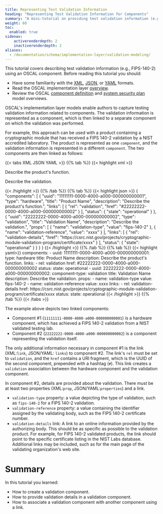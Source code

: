 ```yaml
---
title: Representing Test Validation Information
heading: "Representing Test Validation Information for Components"
summary: "A mini-tutorial on providing test validation information (e.g., FIPS 140-2 validation) as an OSCAL component."
weight: 60
toc:
  enabled: true
sidenav:
    activerenderdepth: 2
    inactiverenderdepth: 2
aliases:
  - /documentation/schema/implementation-layer/validation-modeling/
---
```


This tutorial covers describing test validation information (e.g., FIPS-140-2) using an OSCAL component. Before reading this tutorial you should:

- Have some familiarity with the [XML](https://www.w3.org/standards/xml/core), [JSON](https://www.json.org/), or [YAML](https://yaml.org/spec/) formats.
- Read the OSCAL implementation layer [overview](/concepts/layer/implementation/).
- Review the OSCAL [component definition](/concepts/layer/implementation/component-definition/) and [system security plan](/concepts/layer/implementation/ssp/) model overviews.

OSCAL's implementation layer models enable authors to capture testing validation information related to components. The validation information is represented as a component, which is then linked to a separate component on which the validation was performed.

For example, this approach can be used with a product containing a cryptographic module that has received a FIPS 140-2 validation by a NIST accredited laboratory. The product is represented as one `component`, and the validation information is represented in a different `component`. The two components are then linked as follows:

{{< tabs XML JSON YAML >}}
{{% tab %}}
{{< highlight xml >}}
<component uuid="11111111-0000-4000-a000-000000000001" type="hardware">
   <title>Product Name</title>
   <description>
      <p>Describe the product's function.</p>
   </description>
   <link rel="validation" href="#22222222-0000-4000-a000-000000000002" />
   <status state="operational" />
</component>
<component uuid="22222222-0000-4000-a000-000000000002" type="validation">
   <title>Validation Name</title>
   <description>
      <p>Describe the validation.</p>
   </description>
   <prop name="validation-type" value="fips-140-2" />
   <prop name="validation-reference" value="xxxx" />
   <link rel="validation-details" href="https://csrc.nist.gov/projects/cryptographic-module-validation-program/certificate/xxxx" />
   <status state="operational" />
</component>
{{< /highlight >}}
{{% /tab %}}
{{% tab %}}
{{< highlight json >}}
{
  "components": [
    {
      "uuid": "11111111-0000-4000-a000-000000000001",
      "type": "hardware",
      "title": "Product Name",
      "description": "Describe the product's function.",
      "links": [
        {
          "rel": "validation",
          "href": "#22222222-0000-4000-a000-000000000002"
        }
      ],
      "status": {
        "state": "operational"
      }
    },
    {
      "uuid": "22222222-0000-4000-a000-000000000002",
      "type": "validation",
      "title": "Validation Name",
      "description": "Describe the validation.",
      "props": [
        {
          "name": "validation-type",
          "value": "fips-140-2"
        },
        {
          "name": "validation-reference",
          "value": "xxxx"
        }
      ],
      "links": [
        {
          "rel": "validation-details",
          "href": "https://csrc.nist.gov/projects/cryptographic-module-validation-program/certificate/xxxx"
        }
      ],
      "status": {
        "state": "operational"
      }
    }
  }
}
{{< /highlight >}}
{{% /tab %}}
{{% tab %}}
{{< highlight yaml>}}
    components:
      - uuid: 11111111-0000-4000-a000-000000000001:
        type: hardware
        title:          Product Name
        description:    Describe the product's function.
        links:
          - rel: validation
            href: #22222222-0000-4000-a000-000000000002
        status:
          state: operational
      - uuid: 22222222-0000-4000-a000-000000000002:
        component-type: validation
        title: Validation Name
        description: Describe the validation.
        props:
          - name:  validation-type
            value: fips-140-2
          - name:  validation-reference
            value: xxxx
        links:
          - rel:  validation-details
            href: https://csrc.nist.gov/projects/cryptographic-module-validation-program/certificate/xxxx
        status:
          state: operational
{{< /highlight >}}
{{% /tab %}}
{{< /tabs >}}

The example above depicts two linked components:
- Component #1 (`11111111-0000-4000-a000-000000000001`) is a hardware component, which has achieved a FIPS 140-2 validation from a NIST validated testing lab.
- Component #2 (`22222222-0000-4000-a000-000000000002`) is a component representing the validation itself.

The only additional information necessary in component #1 is the link (XML:`link`, JSON/YAML: `links`) to component #2. The link's `rel` must be set to `validation`, and the `href` contains a URI fragment, which is the UUID of the second component, prepended with a hashtag (`#`). This link creates a `validation` association between the hardware component and the validation component.

In component #2, details are provided about the validation. There must be at least two properties (XML:`prop`, JSON/YAML:`properties`) and a link.
- `validation-type` property: a value depicting the type of validation, such as `fips-140-2` for a FIPS 140-2 validation.
- `validation-reference` property: a value containing the identifier assigned by the validating body, such as the FIPS 140-2 certificate number.
- `validation-details` link: A link to an online information provided by the authorizing body. This should be as specific as possible to the validation product. For example, for FIPS 140-2 validated products, the link should point to the specific certificate listing in the NIST Labs database. Additional links may be included, such as for the main page of the validating organization's web site.

# Summary

In this tutorial you learned:

- How to create a validation component.
- How to provide validation details in a validation component.
- How to associate a validation component with another component using a link.
